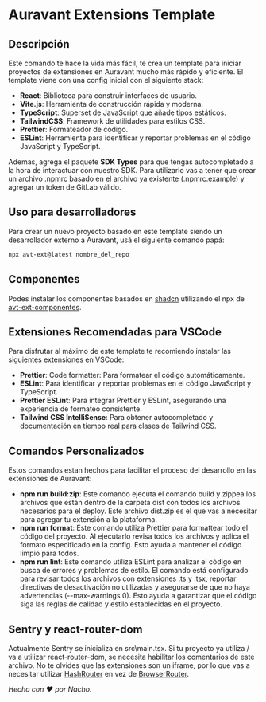 # Auravant Extensions Template

## Descripción

Este comando te hace la vida más fácil, te crea un template para iniciar proyectos de extensiones en Auravant mucho más rápido y eficiente. El template viene con una config inicial con el siguiente stack:

- **React**: Biblioteca para construir interfaces de usuario.
- **Vite.js**: Herramienta de construcción rápida y moderna.
- **TypeScript**: Superset de JavaScript que añade tipos estáticos.
- **TailwindCSS**: Framework de utilidades para estilos CSS.
- **Prettier**: Formateador de código.
- **ESLint**: Herramienta para identificar y reportar problemas en el código JavaScript y TypeScript.

Ademas, agrega el paquete **SDK Types** para que tengas autocompletado a la hora de interactuar con nuestro SDK. Para utilizarlo vas a tener que crear un archivo .npmrc basado en el archivo ya existente (.npmrc.example) y agregar un token de GitLab válido.

## Uso para desarrolladores

Para crear un nuevo proyecto basado en este template siendo un desarrollador externo a Auravant, usá el siguiente comando papá:

```bash
npx avt-ext@latest nombre_del_repo
```

## Componentes

Podes instalar los componentes basados en [shadcn](https://ui.shadcn.com/) utilizando el npx de [avt-ext-componentes](https://www.npmjs.com/package/avt-ext-components).

## Extensiones Recomendadas para VSCode

Para disfrutar al máximo de este template te recomiendo instalar las siguientes extensiones en VSCode:

- **Prettier**: Code formatter: Para formatear el código automáticamente.
- **ESLint**: Para identificar y reportar problemas en el código JavaScript y TypeScript.
- **Prettier ESLint**: Para integrar Prettier y ESLint, asegurando una experiencia de formateo consistente.
- **Tailwind CSS IntelliSense**: Para obtener autocompletado y documentación en tiempo real para clases de Tailwind CSS.

## Comandos Personalizados

Estos comandos estan hechos para facilitar el proceso del desarrollo en las extensiones de Auravant:

- **npm run build:zip**: Este comando ejecuta el comando build y zippea los archivos que están dentro de la carpeta dist con todos los archivos necesarios para el deploy. Este archivo dist.zip es el que vas a necesitar para agregar tu extensión a la plataforma.
- **npm run format**: Este comando utiliza Prettier para formattear todo el código del proyecto. Al ejecutarlo revisa todos los archivos y aplica el formato especificado en la config. Esto ayuda a mantener el código limpio para todos.
- **npm run lint**: Este comando utiliza ESLint para analizar el código en busca de errores y problemas de estilo. El comando está configurado para revisar todos los archivos con extensiones .ts y .tsx, reportar directivas de desactivación no utilizadas y asegurarse de que no haya advertencias (--max-warnings 0). Esto ayuda a garantizar que el código siga las reglas de calidad y estilo establecidas en el proyecto.

## Sentry y react-router-dom

Actualmente Sentry se inicializa en src\main.tsx. Si tu proyecto ya utiliza / va a utilizar react-router-dom, se necesita habilitar los comentarios de este archivo. No te olvides que las extensiones son un iframe, por lo que vas a necesitar utilizar [HashRouter](https://reactrouter.com/en/main/router-components/hash-router) en vez de [BrowserRouter](https://reactrouter.com/en/main/router-components/browser-router).

_Hecho con ❤️ por Nacho._
